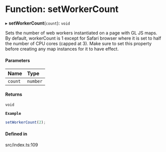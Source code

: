 # Function: setWorkerCount

▸ **setWorkerCount**(`count`): `void`

Sets the number of web workers instantiated on a page with GL JS maps.
By default, workerCount is 1 except for Safari browser where it is set to half the number of CPU cores (capped at 3).
Make sure to set this property before creating any map instances for it to have effect.

#### Parameters

| Name | Type |
| :------ | :------ |
| `count` | `number` |

#### Returns

`void`

**`Example`**

```ts
setWorkerCount(2);
```

#### Defined in

src/index.ts:109
